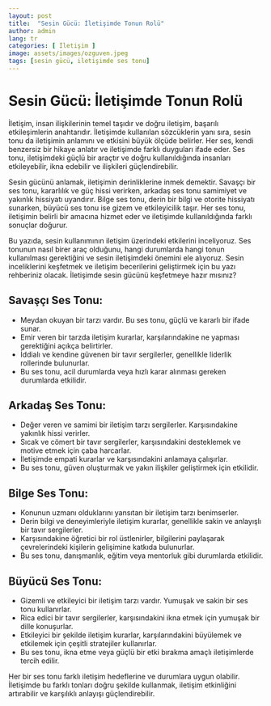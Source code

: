 ```yaml
---
layout: post
title:  "Sesin Gücü: İletişimde Tonun Rolü"
author: admin
lang: tr
categories: [ İletişim ]
image: assets/images/ozguven.jpeg
tags: [sesin gücü, iletişimde ses tonu]
---
```


# Sesin Gücü: İletişimde Tonun Rolü

İletişim, insan ilişkilerinin temel taşıdır ve doğru iletişim, başarılı etkileşimlerin anahtarıdır. İletişimde kullanılan sözcüklerin yanı sıra, sesin tonu da iletişimin anlamını ve etkisini büyük ölçüde belirler. Her ses, kendi benzersiz bir hikaye anlatır ve iletişimde farklı duyguları ifade eder. Ses tonu, iletişimdeki güçlü bir araçtır ve doğru kullanıldığında insanları etkileyebilir, ikna edebilir ve ilişkileri güçlendirebilir.

Sesin gücünü anlamak, iletişimin derinliklerine inmek demektir. Savaşçı bir ses tonu, kararlılık ve güç hissi verirken, arkadaş ses tonu samimiyet ve yakınlık hissiyatı uyandırır. Bilge ses tonu, derin bir bilgi ve otorite hissiyatı sunarken, büyücü ses tonu ise gizem ve etkileyicilik taşır. Her ses tonu, iletişimin belirli bir amacına hizmet eder ve iletişimde kullanıldığında farklı sonuçlar doğurur.

Bu yazıda, sesin kullanımının iletişim üzerindeki etkilerini inceliyoruz. Ses tonunun nasıl birer araç olduğunu, hangi durumlarda hangi tonun kullanılması gerektiğini ve sesin iletişimdeki önemini ele alıyoruz. Sesin inceliklerini keşfetmek ve iletişim becerilerini geliştirmek için bu yazı rehberiniz olacak. İletişimde sesin gücünü keşfetmeye hazır mısınız?

## Savaşçı Ses Tonu:
- Meydan okuyan bir tarzı vardır. Bu ses tonu, güçlü ve kararlı bir ifade sunar.
- Emir veren bir tarzda iletişim kurarlar, karşılarındakine ne yapması gerektiğini açıkça belirtirler.
- İddialı ve kendine güvenen bir tavır sergilerler, genellikle liderlik rollerinde bulunurlar.
- Bu ses tonu, acil durumlarda veya hızlı karar alınması gereken durumlarda etkilidir.

## Arkadaş Ses Tonu:
- Değer veren ve samimi bir iletişim tarzı sergilerler. Karşısındakine yakınlık hissi verirler.
- Sıcak ve cömert bir tavır sergilerler, karşısındakini desteklemek ve motive etmek için çaba harcarlar.
- İletişimde empati kurarlar ve karşısındakini anlamaya çalışırlar.
- Bu ses tonu, güven oluşturmak ve yakın ilişkiler geliştirmek için etkilidir.

## Bilge Ses Tonu:
- Konunun uzmanı olduklarını yansıtan bir iletişim tarzı benimserler.
- Derin bilgi ve deneyimleriyle iletişim kurarlar, genellikle sakin ve anlayışlı bir tavır sergilerler.
- Karşısındakine öğretici bir rol üstlenirler, bilgilerini paylaşarak çevrelerindeki kişilerin gelişimine katkıda bulunurlar.
- Bu ses tonu, danışmanlık, eğitim veya mentorluk gibi durumlarda etkilidir.

## Büyücü Ses Tonu:
- Gizemli ve etkileyici bir iletişim tarzı vardır. Yumuşak ve sakin bir ses tonu kullanırlar.
- Rica edici bir tavır sergilerler, karşısındakini ikna etmek için yumuşak bir dille konuşurlar.
- Etkileyici bir şekilde iletişim kurarlar, karşılarındakini büyülemek ve etkilemek için çeşitli stratejiler kullanırlar.
- Bu ses tonu, ikna etme veya güçlü bir etki bırakma amaçlı iletişimlerde tercih edilir.

Her bir ses tonu farklı iletişim hedeflerine ve durumlara uygun olabilir. İletişimde bu farklı tonları doğru şekilde kullanmak, iletişim etkinliğini artırabilir ve karşılıklı anlayışı güçlendirebilir.
